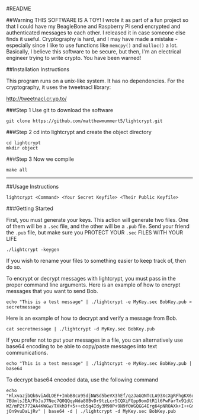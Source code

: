 #README

##Warning
THIS SOFTWARE IS A TOY! I wrote it as part of a fun project so that I could have my BeagleBone and Raspberry Pi send encrypted and authenticated messages to each other. I released it in case someone else finds it useful. Cryptography is hard, and I may have made a mistake - especially since I like to use functions like `memcpy()` and `malloc()` a lot. Basically, I believe this software to be secure, but then, I'm an electrical engineer trying to write crypto. You have been warned!


##Installation Instructions

This program runs on a unix-like system. It has no dependencies. For the cryptography, it uses the tweetnacl library:

http://tweetnacl.cr.yp.to/

###Step 1
Use git to download the software
```
git clone https://github.com/matthewmummert5/lightcrypt.git
```
###Step 2
cd into lightcrypt and create the object directory
```
cd lightcrypt
mkdir object
```

###Step 3
Now we compile
```
make all
```


--------------------------------------------------------------------------------------

##Usage Instructions
```
lightcrypt <Command> <Your Secret Keyfile> <Their Public Keyfile>
```

###Getting Started

First, you must generate your keys. This action will generate two files. One of them will be a `.sec` file, and the other will be a `.pub` file. Send your friend the `.pub` file, but make sure you PROTECT YOUR `.sec` FILES WITH YOUR LIFE
```
./lightcrypt -keygen
```

If you wish to rename your files to something easier to keep track of, then do so.


To encrypt or decrypt messages with lightcrypt, you must pass in the proper command line arguments. Here is an example of how to encrypt messages that you want to send Bob.
```
echo "This is a test message" | ./lightcrypt -e MyKey.sec BobKey.pub > secretmessage
```


Here is an example of how to decrypt and verify a message from Bob.
```
cat secretmessage | ./lightcrypt -d MyKey.sec BobKey.pub
```


If you prefer not to put your messages in a file, you can alternatively use base64 encoding to be able to copy/paste messages into text communications.
```
echo "This is a test message" | ./lightcrypt -e MyKey.sec BobKey.pub | base64
```

To decrypt base64 encoded data, use the following command
```
echo "HlxvazjbQk6viAdLOEF+ImbB8cx95djNWSd5beVX3hEf/qzJaGQNTcLA93XcXgRFhgKX6rTOsnSu
7BUmlsJEA/FbJuJ7Nec7Q0QQqyNda88BvDr9tzLcr5CQXiFGpp9omDtR1l6PwFarTx91dU2WNLy4
WZ/mPZt772AA4KWGw/TXkhDf+5++cb5q4Idy3M90P+9N9fOWGQGG4Erg64pNROAXk+I++GmOeIaU
jOn9vuDaLjRv" | base64 -d | ./lightcrypt -d MyKey.sec BobKey.pub
```










